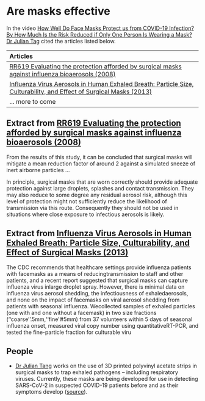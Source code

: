 
# Are masks effective

In the video  [How Well Do Face Masks Protect us from COVID-19 Infection? By How Much Is the Risk Reduced if Only One Person Is Wearing a Mask?][0]   [Dr Julian Tag][ajt] cited the articles listed below. 

|  Articles  |
|  :----|
|   [RR619 Evaluating the protection afforded by surgical masks against influenza bioaerosols (2008)][1]    |
|   [Influenza Virus Aerosols in Human Exhaled Breath: Particle Size, Culturability, and Effect of Surgical Masks (2013)][2]    |
|   ... more to come   |



## Extract from [RR619 Evaluating the protection afforded by surgical masks against influenza bioaerosols (2008)][1] 

From  the  results  of  this  study,  it  can  be  concluded  that  surgical masks  will  mitigate  a  mean  reduction  factor  of  around  2  against  a  simulated  sneeze  of  inert airborne particles ...

In principle,  surgical  masks  that  are  worn  correctly  should  provide  adequate  protection  against large  droplets,  splashes  and  contact  transmission.  They  may  also  reduce  to  some  degree  any residual  aerosol  risk,  although  this  level  of  protection  might  not  sufficiently  reduce  the likelihood  of  transmission  via  this  route.  Consequently  they  should  not  be  used  in  situations where close exposure to infectious aerosols is likely.


## Extract from [Influenza Virus Aerosols in Human Exhaled Breath: Particle Size, Culturability, and Effect of Surgical Masks (2013)][2]  

The CDC recommends that healthcare settings provide influenza patients with facemasks as a means of reducingtransmission to staff and other patients, and a recent report suggested that surgical masks can capture influenza virus inlarge droplet spray. However, there is minimal data on influenza virus aerosol shedding, the infectiousness of exhaledaerosols, and none on the impact of facemasks on viral aerosol shedding from patients with seasonal influenza.  Wecollected samples of exhaled particles (one with and one without a facemask) in two size fractions (‘‘coarse’’.5mm,‘‘fine’’#5mm) from 37 volunteers within 5 days of seasonal influenza onset, measured viral copy number using quantitativeRT-PCR, and tested the fine-particle fraction for culturable viru


## People

 * [Dr Julian Tang][ajt] works on the use of 3D printed polyvinyl acetate strips in surgical masks to trap exhaled pathogens – including respiratory viruses. Currently, these masks are being developed for use in detecting SARS-CoV-2 in suspected COVID-19 patients before and as their symptoms develop ([source][ajt]).


[0]: https://www.vumedi.com/video/how-well-do-face-masks-protect-us-from-covid-19-infection-by-how-much-is-the-risk-reduced-if-only-on/
[1]: https://www.hse.gov.uk/research/rrpdf/rr619.pdf
[2]: https://journals.plos.org/plospathogens/article?id=10.1371/journal.ppat.1003205
[ajt]: https://le.ac.uk/research/coronavirus/dr-julian-tang
